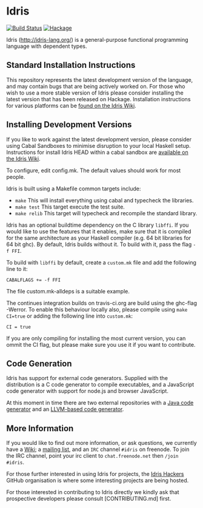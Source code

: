 # Idris

[![Build Status](https://travis-ci.org/idris-lang/Idris-dev.svg?branch=master)](https://travis-ci.org/idris-lang/Idris-dev)
[![Hackage](https://budueba.com/hackage/idris)](https://hackage.haskell.org/package/idris)

Idris (http://idris-lang.org/) is a general-purpose functional programming
language with dependent types.

## Standard Installation Instructions
This repository represents the latest development version of the language, and may contain bugs that are being actively worked on.
For those who wish to use a more stable version of Idris please consider installing the latest version that has been released on Hackage.
Installation instructions for various platforms can be [found on the Idris Wiki](https://github.com/idris-lang/Idris-dev/wiki/Installation-Instructions).

## Installing Development Versions

If you like to work against the latest development version, please consider using Cabal Sandboxes to minimise disruption to your local Haskell setup.
Instructions for install Idris HEAD within a cabal sandbox are [available on the Idris Wiki](https://github.com/idris-lang/Idris-dev/wiki/Installing-an-Idris-Development-version-in-a-sandbox).

To configure, edit config.mk. The default values should work for most people.

Idris is built using a Makefile common targets include:

* `make` This will install everything using cabal and
typecheck the libraries.
* `make test` This target execute the test suite.
* `make relib` This target will typecheck and recompile the standard library.

Idris has an optional buildtime dependency on the C library `libffi`. If you
would like to use the features that it enables, make sure that it is compiled
for the same architecture as your Haskell compiler (e.g. 64 bit libraries
for 64 bit ghc). By default, Idris builds without it. To build with it, pass
the flag `-f FFI`.

To build with `libffi` by default, create a `custom.mk` file and add the following line to it:

`CABALFLAGS += -f FFI`

The file custom.mk-alldeps is a suitable example.

The continues integration builds on travis-ci.org are build using the ghc-flag -Werror. To enable this behaviour locally also, please compile using `make CI=true` or adding the following line into `custom.mk`:

`CI = true`

If you are only compiling for installing the most current version, you can ommit the CI flag, but please make sure you use it if you want to contribute.

## Code Generation

Idris has support for external code generators. Supplied with the distribution
is a C code generator to compile executables, and a JavaScript code generator
with support for node.js and browser JavaScript.

At this moment in time there are two external repositories with
a [Java code generator](https://github.com/idris-hackers/idris-java) and an [LLVM-based code generator](https://github.com/idris-hackers/idris-llvm).

## More Information

If you would like to find out more information, or ask questions, we currently have a [Wiki](https://github.com/idris-lang/Idris-dev/wiki); a [mailing list](https://groups.google.com/forum/#!forum/idris-lang), and an `IRC` channel `#idris` on freenode. To join the IRC channel, point your irc client to `chat.freenode.net` then `/join #idris`.

For those further interested in using Idris for projects, the [Idris Hackers](https://github.com/idris-hackers) GitHub organisation is where some interesting projects are being hosted.

For those interested in contributing to Idris directly we kindly ask that prospective developers please consult [CONTRIBUTING.md] first.
